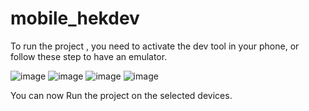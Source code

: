 # mobile_hekdev
 
 To run the project , you need to activate the dev tool in your phone, or follow these step to have an emulator.
 
![image](https://user-images.githubusercontent.com/77628932/175830556-28b398fc-3b02-4c30-b357-3f0c204829a4.png)
![image](https://user-images.githubusercontent.com/77628932/175830562-a31252fe-5f96-4d79-b09b-72a7d795e294.png)
![image](https://user-images.githubusercontent.com/77628932/175830578-096c92de-fe93-4e85-b3e5-f9ddd6407d9e.png)
![image](https://user-images.githubusercontent.com/77628932/175830587-675cf8dd-4597-4dc9-adbc-7476d10647cd.png)

You can now Run the project on the selected devices.
